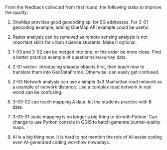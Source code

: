 From the feedback collected from first round, the following tasks to improve the quality:

1. OneMap provides good geocoding api for SG addresses. For 3-01 geocoding example, adding OneMap API example could be useful.

2. Raster analysis can be removed as remote sensing analysis is not important skills for urban science students. Make it optional.

3. 1-03 and 3-02 can be merged into one, or the order be more close. Find a better practice example of questionnaire/survey data.

4. 2-01 vector: introducing shapely objects first, then teach how to translate them into GeoDataFrame. Otherwise, can easily get confused.

4. 2-03 Network analysis can use a simple 3x3 Manhattan road network as a example of network distance. Use a complex road network in real world can be confusing.

4. 3-03-02 can teach mapping A data, let the students practice with B data.

5. 3-03-01 static mapping is no longer a big thing to do with Python. Can change to use Python console in QGIS to batch generate journal-quality maps.

6. AI is a big thing now. It is hard to not mention the role of AI-assist coding even AI-generated coding workflow nowadays.